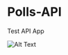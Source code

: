 # Polls-API
Test API App



![Alt Text](https://drive.google.com/file/d/0B3gfqXegWw0VaHlqbkxjMnlpTmM/view?usp=sharing)


<!--![Alt Text](http://www.sheawong.com/wp-content/uploads/2013/08/keephatin.gif)-->


<!--https://drive.google.com/file/d/0B3gfqXegWw0Va3JQT25KaXVmdFU/view?usp=sharing-->


